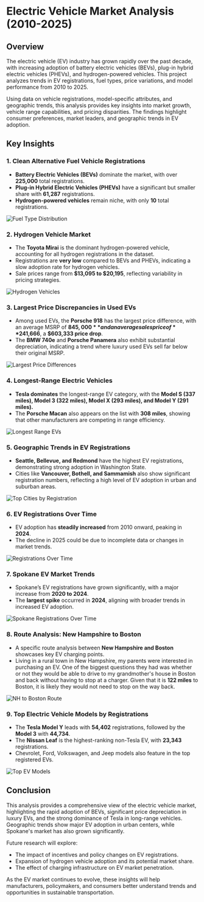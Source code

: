 # Electric Vehicle Market Analysis (2010-2025)

## Overview
The electric vehicle (EV) industry has grown rapidly over the past decade, with increasing adoption of battery electric vehicles (BEVs), plug-in hybrid electric vehicles (PHEVs), and hydrogen-powered vehicles. This project analyzes trends in EV registrations, fuel types, price variations, and model performance from 2010 to 2025.

Using data on vehicle registrations, model-specific attributes, and geographic trends, this analysis provides key insights into market growth, vehicle range capabilities, and pricing disparities. The findings highlight consumer preferences, market leaders, and geographic trends in EV adoption.

## Key Insights

### 1. Clean Alternative Fuel Vehicle Registrations
- **Battery Electric Vehicles (BEVs)** dominate the market, with over **225,000** total registrations.
- **Plug-in Hybrid Electric Vehicles (PHEVs)** have a significant but smaller share with **61,287** registrations.
- **Hydrogen-powered vehicles** remain niche, with only **10** total registrations.

![Fuel Type Distribution](fueltype.png)

### 2. Hydrogen Vehicle Market
- The **Toyota Mirai** is the dominant hydrogen-powered vehicle, accounting for all hydrogen registrations in the dataset.
- Registrations are **very low** compared to BEVs and PHEVs, indicating a slow adoption rate for hydrogen vehicles.
- Sale prices range from **$13,095 to $20,195**, reflecting variability in pricing strategies.

![Hydrogen Vehicles](hydrogenvehicles.png)

### 3. Largest Price Discrepancies in Used EVs
- Among used EVs, the **Porsche 918** has the largest price difference, with an average MSRP of **$845,000** and an average sales price of **$241,666**, a **$603,333 price drop**.
- The **BMW 740e** and **Porsche Panamera** also exhibit substantial depreciation, indicating a trend where luxury used EVs sell far below their original MSRP.

![Largest Price Differences](largestdiff.png)

### 4. Longest-Range Electric Vehicles
- **Tesla dominates** the longest-range EV category, with the **Model S (337 miles), Model 3 (322 miles), Model X (293 miles), and Model Y (291 miles).**
- The **Porsche Macan** also appears on the list with **308 miles**, showing that other manufacturers are competing in range efficiency.

![Longest Range EVs](longestrange.png)

### 5. Geographic Trends in EV Registrations
- **Seattle, Bellevue, and Redmond** have the highest EV registrations, demonstrating strong adoption in Washington State.
- Cities like **Vancouver, Bothell, and Sammamish** also show significant registration numbers, reflecting a high level of EV adoption in urban and suburban areas.

![Top Cities by Registration](topcitiesbyregistration.png)

### 6. EV Registrations Over Time
- EV adoption has **steadily increased** from 2010 onward, peaking in **2024**.
- The decline in 2025 could be due to incomplete data or changes in market trends.

![Registrations Over Time](registrationsbyyear.png)

### 7. Spokane EV Market Trends
- Spokane’s EV registrations have grown significantly, with a major increase from **2020 to 2024**.
- The **largest spike** occurred in **2024**, aligning with broader trends in increased EV adoption.

![Spokane Registrations Over Time](spokanebyyear.png)

### 8. Route Analysis: New Hampshire to Boston
- A specific route analysis between **New Hampshire and Boston** showcases key EV charging points.
- Living in a rural town in New Hampshire, my parents were interested in purchasing an EV. One of the biggest questions they had was whether or not they would be able to drive to my grandmother's house in Boston and back without having to stop at a charger. Given that it is **122 miles** to Boston, it is likely they would not need to stop on the way back.

![NH to Boston Route](nhtoboston.png)

### 9. Top Electric Vehicle Models by Registrations
- The **Tesla Model Y** leads with **54,402** registrations, followed by the **Model 3** with **44,734**.
- The **Nissan Leaf** is the highest-ranking non-Tesla EV, with **23,343** registrations.
- Chevrolet, Ford, Volkswagen, and Jeep models also feature in the top registered EVs.

![Top EV Models](topmodels.png)

## Conclusion
This analysis provides a comprehensive view of the electric vehicle market, highlighting the rapid adoption of BEVs, significant price depreciation in luxury EVs, and the strong dominance of Tesla in long-range vehicles. Geographic trends show major EV adoption in urban centers, while Spokane's market has also grown significantly.

Future research will explore:
- The impact of incentives and policy changes on EV registrations.
- Expansion of hydrogen vehicle adoption and its potential market share.
- The effect of charging infrastructure on EV market penetration.

As the EV market continues to evolve, these insights will help manufacturers, policymakers, and consumers better understand trends and opportunities in sustainable transportation.

